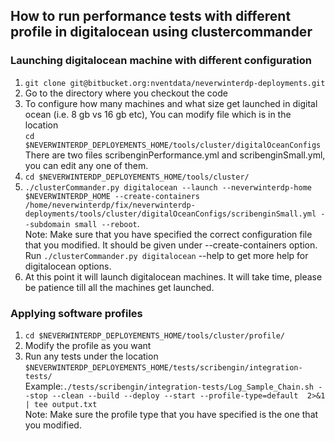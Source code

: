 ## How to run performance tests with different profile in digitalocean using clustercommander


### Launching digitalocean machine with different configuration
1. ```git clone git@bitbucket.org:nventdata/neverwinterdp-deployments.git```
2. Go to the directory where you checkout the code
3. To configure how many machines and what size get launched in digital ocean (i.e. 8 gb vs 16 gb etc), You can modify file which is in the location<br/> 
```cd $NEVERWINTERDP_DEPLOYEMENTS_HOME/tools/cluster/digitalOceanConfigs```<br/>There are two files scribenginPerformance.yml and scribenginSmall.yml, you can edit any one of them.
4. ```cd $NEVERWINTERDP_DEPLOYEMENTS_HOME/tools/cluster/```
5. ```./clusterCommander.py digitalocean --launch --neverwinterdp-home $NEVERWINTERDP_HOME --create-containers /home/neverwinterdp/fix/neverwinterdp-deployments/tools/cluster/digitalOceanConfigs/scribenginSmall.yml --subdomain small --reboot```. <br/>Note: Make sure that you have specified the correct configuration file that you modified. It should be given under --create-containers option. <br/>Run ```./clusterCommander.py digitalocean``` --help to get more help for digitalocean options.
6. At this point it will launch digitalocean machines. It will take time, please be patience till all the machines get launched.

### Applying software profiles
1. ```cd $NEVERWINTERDP_DEPLOYEMENTS_HOME/tools/cluster/profile/```
2. Modify the profile as you want 
3. Run any tests under the location ```$NEVERWINTERDP_DEPLOYEMENTS_HOME/tests/scribengin/integration-tests/``` <br/>Example:```./tests/scribengin/integration-tests/Log_Sample_Chain.sh --stop --clean --build --deploy --start --profile-type=default  2>&1 | tee output.txt```
<br/>Note: Make sure the profile type that you have specified is the one that you modified.

